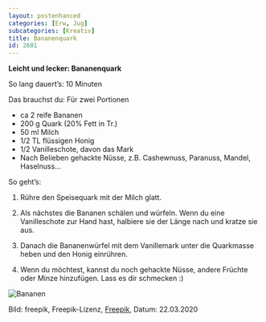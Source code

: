 ```yaml
---
layout: postenhanced
categories: [Erw, Jug]
subcategories: [Kreativ]
title: Bananenquark
id: 2601
---
```

**Leicht und lecker: Bananenquark**

So lang dauert’s: 10 Minuten

Das brauchst du: Für zwei Portionen 
- ca 2 reife Bananen
- 200 g Quark (20% Fett in Tr.)
- 50 ml Milch
- 1/2 TL flüssigen Honig
- 1/2 Vanilleschote, davon das Mark
- Nach Belieben gehackte Nüsse, z.B. Cashewnuss, Paranuss, Mandel, Haselnuss...

So geht’s: 

1. Rühre den Speisequark mit der Milch glatt. 

2. Als nächstes die Bananen schälen und würfeln. Wenn du eine Vanilleschote zur Hand hast, halbiere sie der Länge nach und kratze sie aus. 

2. Danach die Bananenwürfel mit dem Vanillemark unter die Quarkmasse heben und den Honig einrühren.

3. Wenn du möchtest, kannst du noch gehackte Nüsse, andere Früchte oder Minze hinzufügen. Lass es dir schmecken :) 

![Bananen](https://image.freepik.com/fotos-kostenlos/reife-gelbe-bananen-im-weidenkorb-am-obstmarktspeicher_23-2148209788.jpg)

Bild: freepik, Freepik-Lizenz, [Freepik](https://de.freepik.com/fotos-kostenlos/reife-gelbe-bananen-im-weidenkorb-am-obstmarktspeicher_5028397.htm#query=bananen&position=12), Datum: 22.03.2020
